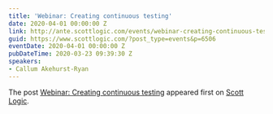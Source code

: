```yaml
---
title: 'Webinar: Creating continuous testing'
date: 2020-04-01 00:00:00 Z
link: http://ante.scottlogic.com/events/webinar-creating-continuous-testing/
guid: https://www.scottlogic.com/?post_type=events&p=6506
eventDate: 2020-04-01 00:00:00 Z
pubDateTime: 2020-03-23 09:39:30 Z
speakers:
- Callum Akehurst-Ryan
---
```


<p>The post <a rel="nofollow" href="http://ante.scottlogic.com/events/webinar-creating-continuous-testing/">Webinar: Creating continuous testing</a> appeared first on <a rel="nofollow" href="http://ante.scottlogic.com">Scott Logic</a>.</p>